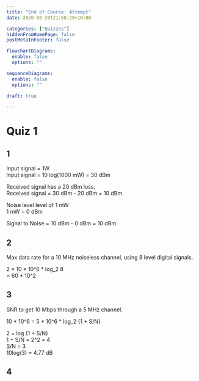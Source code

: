 ```yaml
---
title: "End of Course: Attempt"
date: 2020-08-20T21:58:29+10:00

categories: ["Quizzes"]
hiddenFromHomePage: false
postMetaInFooter: false

flowchartDiagrams:
  enable: false
  options: ""

sequenceDiagrams: 
  enable: false
  options: ""

draft: true

---
```


# Quiz 1

## 1

Input signal = 1W  
Input signal = 10 log(1000 mW) = 30 dBm

Received signal has a 20 dBm loss.  
Received signal = 30 dBm - 20 dBm = 10 dBm

Noise level level of 1 mW  
1 mW = 0 dBm

Signal to Noise = 10 dBm - 0 dBm = 10 dBm  

## 2

Max data rate for a 10 MHz noiseless channel, using 8 level digital signals.  

2 * 10 * 10^6 * log_2 8  
= 60 * 10^2

## 3

SNR to get 10 Mbps through a 5 MHz channel.  

10 * 10^6 = 5 * 10^6 * log_2 {1 + S/N}

2 = log {1 + S/N}  
1 + S/N = 2^2 = 4  
S/N = 3  
10log(3) = 4.77 dB

## 4

